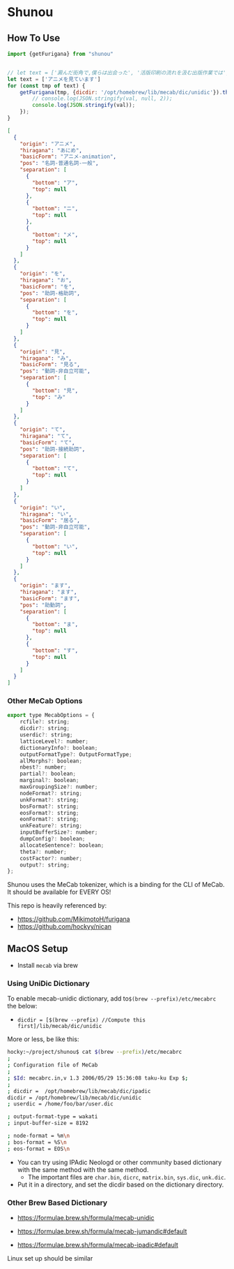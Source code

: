 # Shunou

## How To Use

```js
import {getFurigana} from "shunou"


// let text = ['澱んだ街角で,僕らは出会った', '活版印刷の流れを汲む出版作業では', 'お茶にお煎餅、よく合いますね', '野ブタ。をプロデュース', '本当に', '平気', '平然', '格好いい', '庭には２羽鶏がいる', '頑張り屋', 'アニメを見ています', '踏み込む']
let text = ['アニメを見ています']
for (const tmp of text) {
    getFurigana(tmp, {dicdir: '/opt/homebrew/lib/mecab/dic/unidic'}).then((val) => {
        // console.log(JSON.stringify(val, null, 2));
        console.log(JSON.stringify(val));
    });
}
```

```json
[
  {
    "origin": "アニメ",
    "hiragana": "あにめ",
    "basicForm": "アニメ-animation",
    "pos": "名詞-普通名詞-一般",
    "separation": [
      {
        "bottom": "ア",
        "top": null
      },
      {
        "bottom": "ニ",
        "top": null
      },
      {
        "bottom": "メ",
        "top": null
      }
    ]
  },
  {
    "origin": "を",
    "hiragana": "お",
    "basicForm": "を",
    "pos": "助詞-格助詞",
    "separation": [
      {
        "bottom": "を",
        "top": null
      }
    ]
  },
  {
    "origin": "見",
    "hiragana": "み",
    "basicForm": "見る",
    "pos": "動詞-非自立可能",
    "separation": [
      {
        "bottom": "見",
        "top": "み"
      }
    ]
  },
  {
    "origin": "て",
    "hiragana": "て",
    "basicForm": "て",
    "pos": "助詞-接続助詞",
    "separation": [
      {
        "bottom": "て",
        "top": null
      }
    ]
  },
  {
    "origin": "い",
    "hiragana": "い",
    "basicForm": "居る",
    "pos": "動詞-非自立可能",
    "separation": [
      {
        "bottom": "い",
        "top": null
      }
    ]
  },
  {
    "origin": "ます",
    "hiragana": "ます",
    "basicForm": "ます",
    "pos": "助動詞",
    "separation": [
      {
        "bottom": "ま",
        "top": null
      },
      {
        "bottom": "す",
        "top": null
      }
    ]
  }
]
```

### Other MeCab Options

```js
export type MecabOptions = {
	rcfile?: string;
	dicdir?: string;
	userdic?: string;
	latticeLevel?: number;
	dictionaryInfo?: boolean;
	outputFormatType?: OutputFormatType;
	allMorphs?: boolean;
	nbest?: number;
	partial?: boolean;
	marginal?: boolean;
	maxGroupingSize?: number;
	nodeFormat?: string;
	unkFormat?: string;
	bosFormat?: string;
	eosFormat?: string;
	eonFormat?: string;
	unkFeature?: string;
	inputBufferSize?: number;
	dumpConfig?: boolean;
	allocateSentence?: boolean;
	theta?: number;
	costFactor?: number;
	output?: string;
};
```

Shunou uses the MeCab tokenizer, which is a binding for the CLI of MeCab. It should be available for EVERY OS!

This repo is heavily referenced by:
- https://github.com/MikimotoH/furigana
- https://github.com/hockyy/nican

## MacOS Setup

- Install `mecab` via brew

### Using UniDic Dictionary

To enable mecab-unidic dictionary, add to`$(brew --prefix)/etc/mecabrc` the below:

- `dicdir = [$(brew --prefix) //Compute this first]/lib/mecab/dic/unidic`

More or less, be like this:

```bash
hocky:~/project/shunou$ cat $(brew --prefix)/etc/mecabrc
;
; Configuration file of MeCab
;
; $Id: mecabrc.in,v 1.3 2006/05/29 15:36:08 taku-ku Exp $;
;
; dicdir =  /opt/homebrew/lib/mecab/dic/ipadic
dicdir = /opt/homebrew/lib/mecab/dic/unidic
; userdic = /home/foo/bar/user.dic

; output-format-type = wakati
; input-buffer-size = 8192

; node-format = %m\n
; bos-format = %S\n
; eos-format = EOS\n
```

- You can try using IPAdic Neologd or other community based dictionary with the same method with the same method.
  - The important files are `char.bin`, `dicrc`, `matrix.bin`, `sys.dic`, `unk.dic`.
- Put it in a directory, and set the dicdir based on the dictionary directory.

### Other Brew Based Dictionary

- https://formulae.brew.sh/formula/mecab-unidic

- https://formulae.brew.sh/formula/mecab-jumandic#default

- https://formulae.brew.sh/formula/mecab-ipadic#default



Linux set up should be similar
